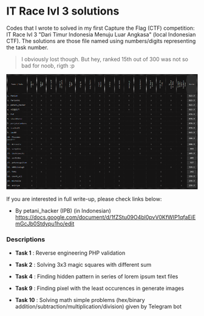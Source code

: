 # IT Race lvl 3 solutions

Codes that I wrote to solved in my first Capture the Flag (CTF) competition: IT Race lvl 3 "Dari Timur Indonesia Menuju Luar Angkasa" (local Indonesian CTF). The solutions are those file named using numbers/digits representing the task number.

> I obviously lost though. But hey, ranked 15th out of 300 was not so bad for noob, rigth :p

![IT Race lvl 3 Final Board](https://github.com/yohanesgultom/itrace3_ctf/blob/master/itrace3_final_board.png)

If you are interested in full write-up, please check links below:
* By petani_hacker (IPB) (in Indonesian) https://docs.google.com/document/d/1fZStu09O4bl0pvV0KfWIP1qfaEiEmGcJb0Stdypu1ho/edit

### Descriptions

* **Task 1** : Reverse engineering PHP validation

* **Task 2** : Solving 3x3 magic squares with different sum

* **Task 4** : Finding hidden pattern in series of lorem ipsum text files

* **Task 9** : Finding pixel with the least occurences in generate images

* **Task 10** : Solving math simple problems (hex/binary addition/subtraction/multiplication/division) given by Telegram bot
